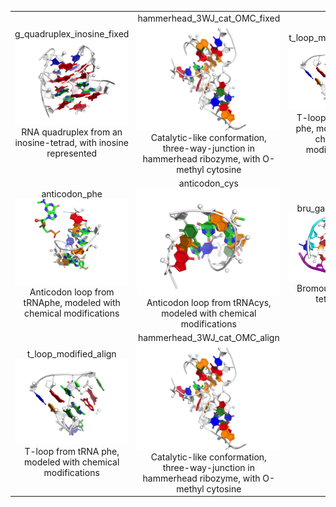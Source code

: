 <table>
	<tr>
		<td align="center">g_quadruplex_inosine_fixed<br /><img src="g_quadruplex_inosine_fixed_NATIVE_2grb.png" /><br />RNA quadruplex from an inosine-tetrad, with inosine represented</td>
		<td align="center">hammerhead_3WJ_cat_OMC_fixed<br /><img src="hammerhead_3WJ_cat_OMC_fixed_NATIVE_2oeu.png" /><br />Catalytic-like conformation, three-way-junction in hammerhead ribozyme, with O-methyl cytosine</td>
		<td align="center">t_loop_modified_fixed<br /><img src="t_loop_modified_fixed_NATIVE_1ehz.png" /><br />T-loop from tRNA phe, modeled with chemical modifications</td>
	</tr>
	<tr>
		<td align="center">anticodon_phe<br /><img src="anticodon_phe_NATIVE_1ehz.png" /><br />Anticodon loop from tRNAphe, modeled with chemical modifications</td>
		<td align="center">anticodon_cys<br /><img src="anticodon_cys_NATIVE_1b23.png" /><br />Anticodon loop from tRNAcys, modeled with chemical modifications</td>
		<td align="center">bru_gag_tetraplex<br /><img src="bru_gag_tetraplex_NATIVE_1j6s_tetrad.png" /><br />Bromouracil-GAG tetraplex</td>
	</tr>
	<tr>
		<td align="center">t_loop_modified_align<br /><img src="t_loop_modified_align_NATIVE_1ehz.png" /><br />T-loop from tRNA phe, modeled with chemical modifications</td>
		<td align="center">hammerhead_3WJ_cat_OMC_align<br /><img src="hammerhead_3WJ_cat_OMC_align_NATIVE_2oeu.png" /><br />Catalytic-like conformation, three-way-junction in hammerhead ribozyme, with O-methyl cytosine</td>
		<td></td>
	</tr>
</table>
